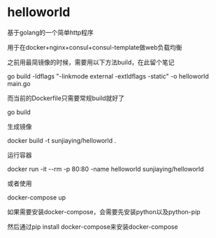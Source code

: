 # helloworld

基于golang的一个简单http程序

用于在docker+nginx+consul+consul-template做web负载均衡


之前用最简镜像的时候，需要用以下方法build，在此留个笔记

go build -ldflags "-linkmode external -extldflags -static" -o helloworld main.go

而当前的Dockerfile只需要常规build就好了

go build

生成镜像

docker build -t sunjiaying/helloworld .

运行容器

docker run -it --rm -p 80:80 -name helloworld sunjiaying/helloworld

或者使用

docker-compose up

如果需要安装docker-compose，会需要先安装python以及python-pip

然后通过pip install docker-compose来安装docker-compose


